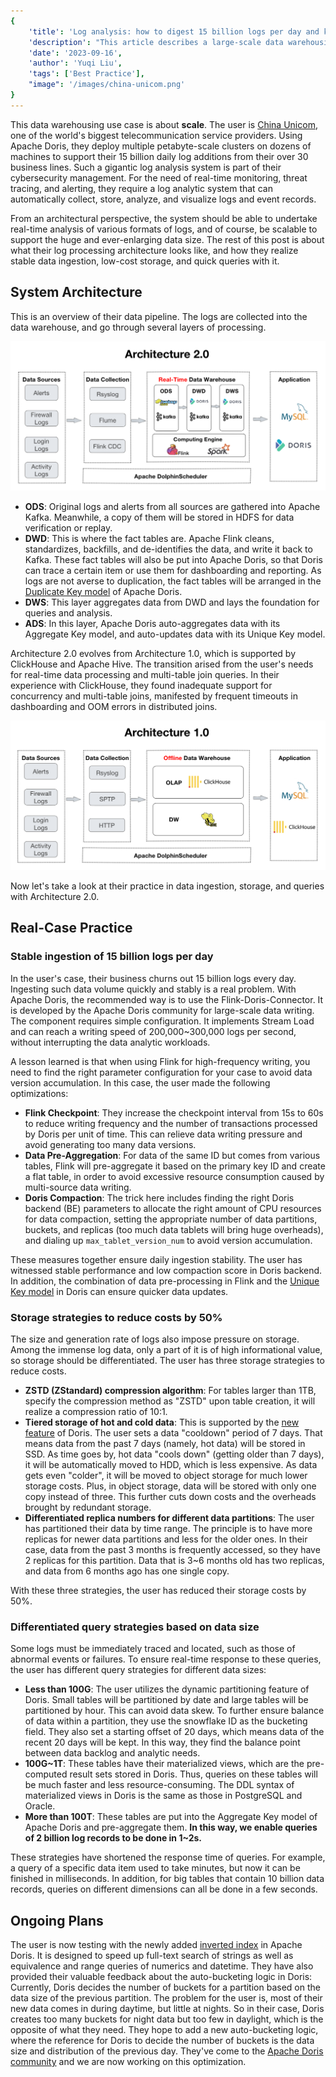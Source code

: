 ```yaml
---
{
    'title': 'Log analysis: how to digest 15 billion logs per day and keep big queries within 1 second',
    'description': "This article describes a large-scale data warehousing use case to provide reference for data engineers who are looking for log analytic solutions. It introduces the log processing architecture and real case practice in data ingestion, storage, and queries.",
    'date': '2023-09-16',
    'author': 'Yuqi Liu',
    'tags': ['Best Practice'],
    "image": '/images/china-unicom.png'
}
---
```


<!-- 
Licensed to the Apache Software Foundation (ASF) under one
or more contributor license agreements.  See the NOTICE file
distributed with this work for additional information
regarding copyright ownership.  The ASF licenses this file
to you under the Apache License, Version 2.0 (the
"License"); you may not use this file except in compliance
with the License.  You may obtain a copy of the License at

  http://www.apache.org/licenses/LICENSE-2.0

Unless required by applicable law or agreed to in writing,
software distributed under the License is distributed on an
"AS IS" BASIS, WITHOUT WARRANTIES OR CONDITIONS OF ANY
KIND, either express or implied.  See the License for the
specific language governing permissions and limitations
under the License.
-->



This data warehousing use case is about **scale**. The user is [China Unicom](https://en.wikipedia.org/wiki/China_Unicom), one of the world's biggest telecommunication service providers. Using Apache Doris, they deploy multiple petabyte-scale clusters on dozens of machines to support their 15 billion daily log additions from their over 30 business lines. Such a gigantic log analysis system is part of their cybersecurity management. For the need of real-time monitoring, threat tracing, and alerting, they require a log analytic system that can automatically collect, store, analyze, and visualize logs and event records.

From an architectural perspective, the system should be able to undertake real-time analysis of various formats of logs, and of course, be scalable to support the huge and ever-enlarging data size. The rest of this post is about what their log processing architecture looks like, and how they realize stable data ingestion, low-cost storage, and quick queries with it.

## System Architecture

This is an overview of their data pipeline. The logs are collected into the data warehouse, and go through several layers of processing.

![real-time-data-warehouse-2.0](/images/Unicom-1.png)

- **ODS**: Original logs and alerts from all sources are gathered into Apache Kafka. Meanwhile, a copy of them will be stored in HDFS for data verification or replay.
- **DWD**: This is where the fact tables are. Apache Flink cleans, standardizes, backfills, and de-identifies the data, and write it back to Kafka. These fact tables will also be put into Apache Doris, so that Doris can trace a certain item or use them for dashboarding and reporting. As logs are not averse to duplication, the fact tables will be arranged in the [Duplicate Key model](https://doris.apache.org/docs/dev/data-table/data-model#duplicate-model) of Apache Doris.  
- **DWS**: This layer aggregates data from DWD and lays the foundation for queries and analysis.
- **ADS**: In this layer, Apache Doris auto-aggregates data with its Aggregate Key model, and auto-updates data with its Unique Key model. 

Architecture 2.0 evolves from Architecture 1.0, which is supported by ClickHouse and Apache Hive. The transition arised from the user's needs for real-time data processing and multi-table join queries. In their experience with ClickHouse, they found inadequate support for concurrency and multi-table joins, manifested by frequent timeouts in dashboarding and OOM errors in distributed joins.

![real-time-data-warehouse-1.0](/images/Unicom-2.png)

Now let's take a look at their practice in data ingestion, storage, and queries with Architecture 2.0.

## Real-Case Practice

### Stable ingestion of 15 billion logs per day

In the user's case, their business churns out 15 billion logs every day. Ingesting such data volume quickly and stably is a real problem. With Apache Doris, the recommended way is to use the Flink-Doris-Connector. It is developed by the Apache Doris community for large-scale data writing. The component requires simple configuration. It implements Stream Load and can reach a writing speed of 200,000~300,000 logs per second, without interrupting the data analytic workloads.

A lesson learned is that when using Flink for high-frequency writing, you need to find the right parameter configuration for your case to avoid data version accumulation. In this case, the user made the following optimizations:

- **Flink Checkpoint**: They increase the checkpoint interval from 15s to 60s to reduce writing frequency and the number of transactions processed by Doris per unit of time. This can relieve data writing pressure and avoid generating too many data versions.
- **Data Pre-Aggregation**: For data of the same ID but comes from various tables, Flink will pre-aggregate it based on the primary key ID and create a flat table, in order to avoid excessive resource consumption caused by multi-source data writing.
- **Doris Compaction**: The trick here includes finding the right Doris backend (BE) parameters to allocate the right amount of CPU resources for data compaction, setting the appropriate number of data partitions, buckets, and replicas (too much data tablets will bring huge overheads), and dialing up `max_tablet_version_num` to avoid version accumulation.

These measures together ensure daily ingestion stability. The user has witnessed stable performance and low compaction score in Doris backend. In addition, the combination of data pre-processing in Flink and the [Unique Key model](https://doris.apache.org/docs/dev/data-table/data-model#unique-model) in Doris can ensure quicker data updates.

### Storage strategies to reduce costs by 50%

The size and generation rate of logs also impose pressure on storage. Among the immense log data, only a part of it is of high informational value, so storage should be differentiated. The user has three storage strategies to reduce costs. 

- **ZSTD (ZStandard) compression algorithm**: For tables larger than 1TB, specify the compression method as "ZSTD" upon table creation, it will realize a compression ratio of 10:1. 
- **Tiered storage of hot and cold data**: This is supported by the [new feature](https://blog.devgenius.io/hot-cold-data-separation-what-why-and-how-5f7c73e7a3cf) of Doris. The user sets a data "cooldown" period of 7 days. That means data from the past 7 days (namely, hot data) will be stored in SSD. As time goes by, hot data "cools down" (getting older than 7 days), it will be automatically moved to HDD, which is less expensive. As data gets even "colder", it will be moved to object storage for much lower storage costs. Plus, in object storage, data will be stored with only one copy instead of three. This further cuts down costs and the overheads brought by redundant storage. 
- **Differentiated replica numbers for different data partitions**: The user has partitioned their data by time range. The principle is to have more replicas for newer data partitions and less for the older ones. In their case, data from the past 3 months is frequently accessed, so they have 2 replicas for this partition. Data that is 3~6 months old has two replicas, and data from 6 months ago has one single copy. 

With these three strategies, the user has reduced their storage costs by 50%.

### Differentiated query strategies based on data size

Some logs must be immediately traced and located, such as those of abnormal events or failures. To ensure real-time response to these queries, the user has different query strategies for different data sizes:

- **Less than 100G**: The user utilizes the dynamic partitioning feature of Doris. Small tables will be partitioned by date and large tables will be partitioned by hour. This can avoid data skew. To further ensure balance of data within a partition, they use the snowflake ID as the bucketing field. They also set a starting offset of 20 days, which means data of the recent 20 days will be kept. In this way, they find the balance point between data backlog and analytic needs.
- **100G~1T**: These tables have their materialized views, which are the pre-computed result sets stored in Doris. Thus, queries on these tables will be much faster and less resource-consuming. The DDL syntax of materialized views in Doris is the same as those in PostgreSQL and Oracle.
- **More than 100T**: These tables are put into the Aggregate Key model of Apache Doris and pre-aggregate them. **In this way, we enable queries of 2 billion log records to be done in 1~2s.** 

These strategies have shortened the response time of queries. For example, a query of a specific data item used to take minutes, but now it can be finished in milliseconds. In addition, for big tables that contain 10 billion data records, queries on different dimensions can all be done in a few seconds.

## Ongoing Plans

The user is now testing with the newly added [inverted index](https://doris.apache.org/docs/dev/data-table/index/inverted-index?_highlight=inverted) in Apache Doris. It is designed to speed up full-text search of strings as well as equivalence and range queries of numerics and datetime. They have also provided their valuable feedback about the auto-bucketing logic in Doris: Currently, Doris decides the number of buckets for a partition  based on the data size of the previous partition. The problem for the user is, most of their new data comes in during daytime, but little at nights. So in their case, Doris creates too many buckets for night data but too few in daylight, which is the opposite of what they need. They hope to add a new auto-bucketing logic, where the reference for Doris to decide the number of buckets is the data size and distribution of the previous day. They've come to the [Apache Doris community](https://join.slack.com/t/apachedoriscommunity/shared_invite/zt-2kl08hzc0-SPJe4VWmL_qzrFd2u2XYQA) and we are now working on this optimization. 





